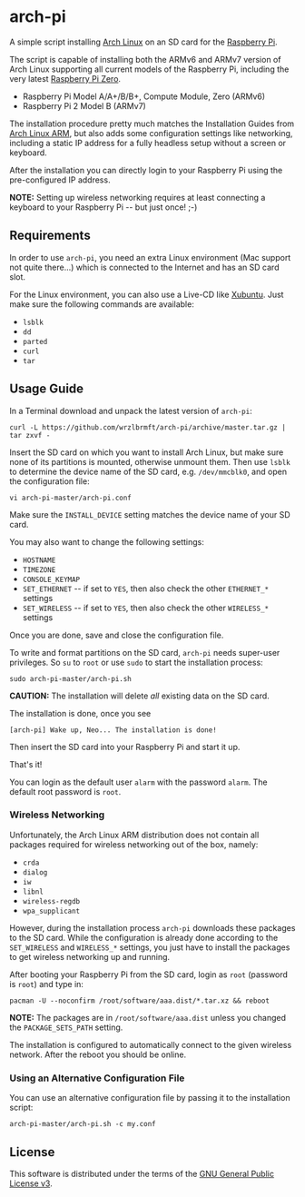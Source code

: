 # arch-pi
A simple script installing [Arch Linux](https://www.archlinux.org/) on an SD
card for the
[Raspberry Pi](https://www.raspberrypi.org/products/).

The script is capable of installing both the ARMv6 and ARMv7 version of Arch
Linux supporting all current models of the Raspberry Pi, including the very
latest [Raspberry Pi Zero](https://www.raspberrypi.org/blog/raspberry-pi-zero/).

* Raspberry Pi Model A/A+/B/B+, Compute Module, Zero (ARMv6)
* Raspberry Pi 2 Model B (ARMv7)

The installation procedure pretty much matches the Installation Guides from
[Arch Linux ARM](http://archlinuxarm.org/),
but also adds some configuration settings like networking, including a static IP
address for a fully headless setup without a screen or keyboard.

After the installation you can directly login to your
Raspberry Pi
using the pre-configured IP address.

**NOTE:** Setting up wireless networking requires at least connecting a keyboard
to your
Raspberry Pi
-- but just once! ;-)

## Requirements

In order to use
`arch-pi`,
you need an extra Linux environment (Mac support not quite there...) which is
connected to the Internet and has an SD card slot.

For the Linux environment, you can also use a Live-CD like
[Xubuntu](http://xubuntu.org/). Just make sure the following commands are
available:

* `lsblk`
* `dd`
* `parted`
* `curl`
* `tar`

## Usage Guide

In a Terminal download and unpack the latest version of
`arch-pi`:

```
curl -L https://github.com/wrzlbrmft/arch-pi/archive/master.tar.gz | tar zxvf -
```

Insert the SD card on which you want to install Arch Linux, but make sure none
of its partitions is mounted, otherwise unmount them. Then use `lsblk` to
determine the device name of the SD card, e.g. `/dev/mmcblk0`, and open the
configuration file:

```
vi arch-pi-master/arch-pi.conf
```

Make sure the `INSTALL_DEVICE` setting matches the device name of your SD card.

You may also want to change the following settings:

* `HOSTNAME`
* `TIMEZONE`
* `CONSOLE_KEYMAP`
* `SET_ETHERNET` -- if set to `YES`, then also check the other `ETHERNET_*` settings
* `SET_WIRELESS` -- if set to `YES`, then also check the other `WIRELESS_*` settings

Once you are done, save and close the configuration file.

To write and format partitions on the SD card,
`arch-pi`
needs super-user privileges. So `su` to `root` or use `sudo` to start the
installation process:

```
sudo arch-pi-master/arch-pi.sh
```

**CAUTION:** The installation will delete *all* existing data on the SD card.

The installation is done, once you see

```
[arch-pi] Wake up, Neo... The installation is done!
```

Then insert the SD card into your
Raspberry Pi
and start it up.

That's it!

You can login as the default user `alarm` with the password `alarm`.
The default root password is `root`.

### Wireless Networking

Unfortunately, the Arch Linux ARM distribution does not contain all packages
required for wireless networking out of the box, namely:

* `crda`
* `dialog`
* `iw`
* `libnl`
* `wireless-regdb`
* `wpa_supplicant`

However, during the installation process
`arch-pi`
downloads these packages to the SD card. While the configuration is already done
according to the `SET_WIRELESS` and `WIRELESS_*` settings, you just have to
install the packages to get wireless networking up and running.

After booting your
Raspberry Pi
from the SD card, login as `root` (password is `root`) and type in:

```
pacman -U --noconfirm /root/software/aaa.dist/*.tar.xz && reboot
```

**NOTE:** The packages are in `/root/software/aaa.dist` unless you changed the
`PACKAGE_SETS_PATH` setting.

The installation is configured to automatically connect to the given wireless
network. After the reboot you should be online.

### Using an Alternative Configuration File

You can use an alternative configuration file by passing it to the installation
script:

```
arch-pi-master/arch-pi.sh -c my.conf
```

## License

This software is distributed under the terms of the
[GNU General Public License v3](https://www.gnu.org/licenses/gpl-3.0.en.html).
